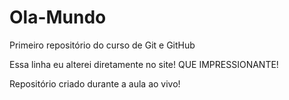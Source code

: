 # Ola-Mundo
Primeiro repositório do curso de Git e GitHub

Essa linha eu alterei diretamente no site! QUE IMPRESSIONANTE!

Repositório criado durante a aula ao vivo!
